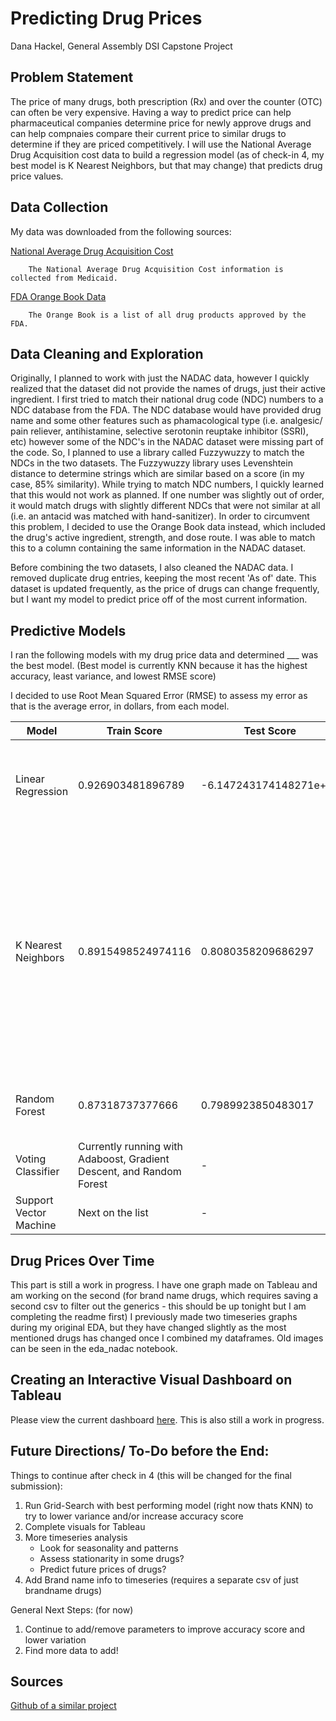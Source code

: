 # Predicting Drug Prices
Dana Hackel, General Assembly DSI Capstone Project
## Problem Statement
The price of many drugs, both prescription (Rx) and over the counter (OTC) can often be very expensive.
Having a way to predict price can help pharmaceutical companies determine price for newly approve drugs and can help compnaies compare their current
price to similar drugs to determine if they are priced competitively. I will use the National Average Drug Acquisition cost data to build a regression model
(as of check-in 4, my best model is K Nearest Neighbors, but that may change) that predicts drug price values.

## Data Collection
My data was downloaded from the following sources:

[National Average Drug Acquisition Cost](https://healthdata.gov/dataset/nadac-national-average-drug-acquisition-cost)

        The National Average Drug Acquisition Cost information is collected from Medicaid.
[FDA Orange Book Data](https://www.fda.gov/drugs/drug-approvals-and-databases/orange-book-data-files)

        The Orange Book is a list of all drug products approved by the FDA.

## Data Cleaning and Exploration
Originally, I planned to work with just the NADAC data, however I quickly realized that the dataset did not provide the names of drugs, just their active ingredient.
I first tried to match their national drug code (NDC) numbers to a NDC database from the FDA. The NDC database would have provided
drug name and some other features such as phamacological type (i.e. analgesic/ pain reliever, antihistamine, selective serotonin reuptake inhibitor (SSRI), etc) however
some of the NDC's in the NADAC dataset were missing part of the code. So, I planned to use a library called Fuzzywuzzy to match the NDCs in the two datasets.
The Fuzzywuzzy library uses Levenshtein distance to determine strings which are similar based on a score (in my case, 85% similarity). While trying to match NDC numbers, I quickly learned that
this would not work as planned. If one number was slightly out of order, it would match drugs with slightly different NDCs that were not similar at all (i.e. an antacid was matched
with hand-sanitizer). In order to circumvent this problem, I decided to use the Orange Book data instead, which included the drug's active ingredient, strength, and dose route. I was able to
match this to a column containing the same information in the NADAC dataset.

Before combining the two datasets, I also cleaned the NADAC data. I removed duplicate drug entries, keeping the most recent 'As of' date. This dataset is updated frequently, as the price of drugs
can change frequently, but I want my model to predict price off of the most current information.

## Predictive Models
I ran the following models with my drug price data and determined ___ was the best model.
(Best model is currently KNN because it has the highest accuracy, least variance, and lowest RMSE score)

I decided to use Root Mean Squared Error (RMSE) to assess my error as that is the average error, in dollars, from each model.

| Model | Train Score | Test Score | Test RMSE ($) | Comments |
|-------|-------------|------------|---------------|----------|
|Linear Regression| 0.926903481896789 | -6.147243174148271e+18 | 33619121272.395153 | This had an embarassingly high variance and error (probably way too many features)|
|K Nearest Neighbors| 0.8915498524974116 | 0.8080358209686297 | 5.940954948304041 | This had a much better accuracy score and much less variance. The model is still, on average $5.94 off on price prediction, which is still relatively high since many of the drugs have an acquisition cost below $1.00|
|Random Forest| 0.87318737377666 | 0.7989923850483017 | 6.0792837755132805 | Slightly lower accuracy, and slightly higher variance/ error.  |
|Voting Classifier| Currently running with Adaboost, Gradient Descent, and Random Forest| - | - |
|Support Vector Machine| Next on the list | - | - |

## Drug Prices Over Time

This part is still a work in progress. I have one graph made on Tableau and am working on the second (for brand name drugs, which requires saving a second csv to filter out the generics - this should be up tonight but I am completing the readme first)
I previously made two timeseries graphs during my original EDA, but they have changed slightly as the most mentioned drugs has changed once I combined my dataframes.
Old images can be seen in the eda_nadac notebook.

## Creating an Interactive Visual Dashboard on Tableau

Please view the current dashboard [here](https://public.tableau.com/shared/BMZC4F56D?:display_count=y&:origin=viz_share_link).
This is also still a work in progress.

## Future Directions/ To-Do before the End:
Things to continue after check in 4 (this will be changed for the final submission):
<ol>
<li> Run Grid-Search with best performing model (right now thats KNN) to try to lower variance and/or increase accuracy score
<li> Complete visuals for Tableau
<li> More timeseries analysis

- Look for seasonality and patterns
- Assess stationarity in some drugs?
- Predict future prices of drugs?

<li> Add Brand name info to timeseries (requires a separate csv of just brandname drugs)
</ol>

General Next Steps: (for now)
<ol>
<li> Continue to add/remove parameters to improve accuracy score and lower variation
<li> Find more data to add!
</ol>

## Sources
 [Github of a similar project](https://github.com/alofgran/Drug-Price-Prediction)
